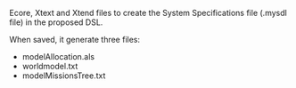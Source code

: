 Ecore, Xtext and Xtend files to create the System Specifications file (.mysdl file) in the proposed DSL.

When saved, it generate three files:
- modelAllocation.als
- worldmodel.txt
- modelMissionsTree.txt

